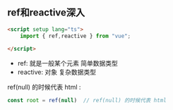 ## ref和reactive深入

```html
<script setup lang="ts">
    import { ref,reactive } from "vue";
    
</script>
```

- ref: 就是一般某个元素 简单数据类型
- reactive: 对象 复杂数据类型


ref(null) 的时候代表 html :

```js
const root = ref(null)  // ref(null) 的时候代表 html
```